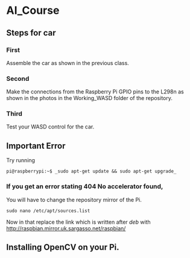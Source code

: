 # AI_Course
## Steps for car
### First
Assemble the car as shown in the previous class.

### Second
Make the connections from the Raspberry Pi GPIO pins to the L298n as shown in the photos in the Working_WASD folder of the repository.

### Third
Test your WASD control for the car.

## **Important Error** 
Try running
```console
pi@raspberrypi:~$ _sudo apt-get update && sudo apt-get upgrade_

```

### If you get an error stating 404 No accelerator found,

You will have to change the repository mirror of the Pi.

```console
sudo nano /etc/apt/sources.list

```

Now in that replace the link which is written after _deb_ with http://raspbian.mirror.uk.sargasso.net/raspbian/ 



## Installing OpenCV on your Pi.


